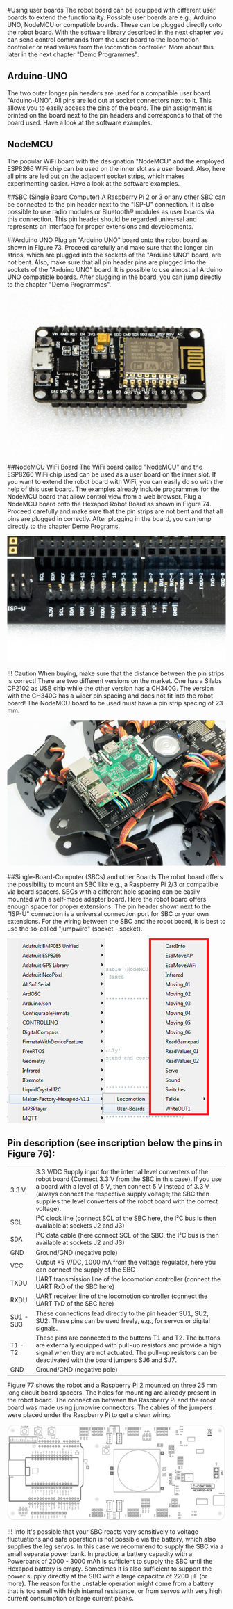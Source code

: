 #Using user boards
The robot board can be equipped with different user boards to extend the functionality. Possible user boards are e.g., Arduino UNO, NodeMCU or compatible boards. These can be plugged directly onto the robot board. With the software library described in the next chapter you can send control commands from the user board to the locomotion controller or read values from the locomotion controller. More about this later in the next chapter "Demo Programmes".

## Arduino-UNO
The two outer longer pin headers are used for a compatible user board "Arduino-UNO". All pins are led out at socket connectors next to it. This allows you to easily access the pins of the board. The pin assignment is printed on the board next to the pin headers and corresponds to that of the board used. Have a look at the software examples.

## NodeMCU
The popular WiFi board with the designation "NodeMCU" and the employed ESP8266 WiFi chip can be used on the inner slot as a user board. Also, here all pins are led out on the adjacent socket strips, which makes experimenting easier. Have a look at the software examples.

##SBC (Single Board Computer)
A Raspberry Pi 2 or 3 or any other SBC can be connected to the pin header next to the "ISP-U" connection. It is also possible to use radio modules or Bluetooth® modules as user boards via this connection. This pin header should be regarded universal and represents an interface for proper extensions and developments.

##Arduino UNO
Plug an "Arduino UNO" board onto the robot board as shown in Figure 73. Proceed carefully and make sure that the longer pin strips, which are plugged into the sockets of the "Arduino UNO" board, are not bent.
Also, make sure that all pin header pins are plugged into the sockets of the "Arduino UNO" board.
It is possible to use almost all Arduino UNO compatible boards.
After plugging in the board, you can jump directly to the chapter "Demo Programmes".

![Figure 75](../../images/robobug-hexapod/Abb_75.png)

##NodeMCU WiFi Board
The WiFi board called "NodeMCU" and the ESP8266 WiFi chip used can be used as a user board on the inner slot.
If you want to extend the robot board with WiFi, you can easily do so with the help of this user board. The examples already include programmes for the NodeMCU board that allow control view from a web browser.
Plug a NodeMCU board onto the Hexapod Robot Board as shown in Figure 74. Proceed carefully and make sure that the pin strips are not bent and that all pins are plugged in correctly.
After plugging in the board, you can jump directly to the chapter [Demo Programs](..demo_programs.md).

![Figure 76](../../images/robobug-hexapod/Abb_76.png)

!!! Caution
    When buying, make sure that the distance between the pin strips is correct! There are two different versions on the market. One has a Silabs CP2102 as USB chip while the other version has a CH340G.
    The	version	with	the	CH340G	has	a	wider	pin	spacing	and	does	not	fit	into	the	robot board! The NodeMCU board to be used must have a pin strip spacing of 23 mm.

![Figure 77](../../images/robobug-hexapod/Abb_77.png)

##Single-Board-Computer (SBCs) and other Boards
The robot board offers the possibility to mount an SBC like e.g., a Raspberry Pi 2/3 or compatible via board spacers. SBCs with a different hole spacing can be easily mounted with a self-made adapter board. Here the robot board offers enough space for proper extensions. The pin header shown next to the "ISP-U" connection is a universal connection port for SBC or your own extensions. For the wiring between the SBC and the robot board, it is best to use the so-called "jumpwire" (socket - socket).

![Figure 78](../../images/robobug-hexapod/Abb_78.png)

## Pin description (see inscription below the pins in Figure 76):

|||
|:---|:---|
|3.3 V|3.3 V/DC Supply input for the internal level converters of the robot board (Connect 3.3 V from the SBC in this case). If you use a board with a level of 5 V, then connect 5 V instead of 3.3 V (always connect the respective supply voltage; the SBC then supplies the level converters of the robot board with the correct voltage).
|SCL|I²C clock line (connect SCL of the SBC here, the I²C bus is then available at sockets J2 and J3)
|SDA|I²C data cable (here connect SCL of the SBC, the I²C bus is then available at sockets J2 and J3)
|GND|Ground/GND (negative pole)
|VCC|Output +5 V/DC, 1000 mA from the voltage regulator, here you can connect the supply of the SBC
|TXDU|UART transmission line of the locomotion controller (connect the UART RxD of the SBC here)
|RXDU|UART receiver line of the locomotion controller (connect the UART TxD of the SBC here)
|SU1 - SU3|These connections lead directly to the pin header SU1, SU2, SU2. These pins can be used freely, e.g., for servos or digital signals.
|T1 - T2|These pins are connected to the buttons T1 and T2. The buttons are externally equipped with pull-up resistors and provide a high signal when they are not actuated. The pull-up resistors can be deactivated with the board jumpers SJ6 and SJ7.
|GND|Ground/GND (negative pole)

Figure 77 shows the robot and a Raspberry Pi 2 mounted on three 25 mm long circuit board spacers. The holes for mounting are already present in the robot board. The connection between the Raspberry Pi and the robot board was made using jumpwire connectors. The cables of the jumpers were placed under the Raspberry Pi to get a clean wiring.

![Figure 79](../../images/robobug-hexapod/Abb_79.png)

!!! Info
    It's	possible	that	your	SBC	reacts	very	sensitively	to	voltage	fluctuations	and	safe	operation	is	not	possible	via	the	battery,	which	also	supplies	the	leg	servos.  In this case we recommend to supply the SBC via a small separate power bank. In practice, a battery capacity with a Powerbank of 2000 - 3000 mAh is	sufficient	to	supply	the	SBC	until	the	Hexapod	battery	is	empty.	Sometimes	it	is	also	sufficient	to	support	the	power	supply	directly	at	the	SBC	with	a	large	capacitor	of	2200	μF	(or	more).	 The reason for the unstable operation might come from a battery that is too small with high internal resistance, or from servos with very high current consumption or large current peaks.


